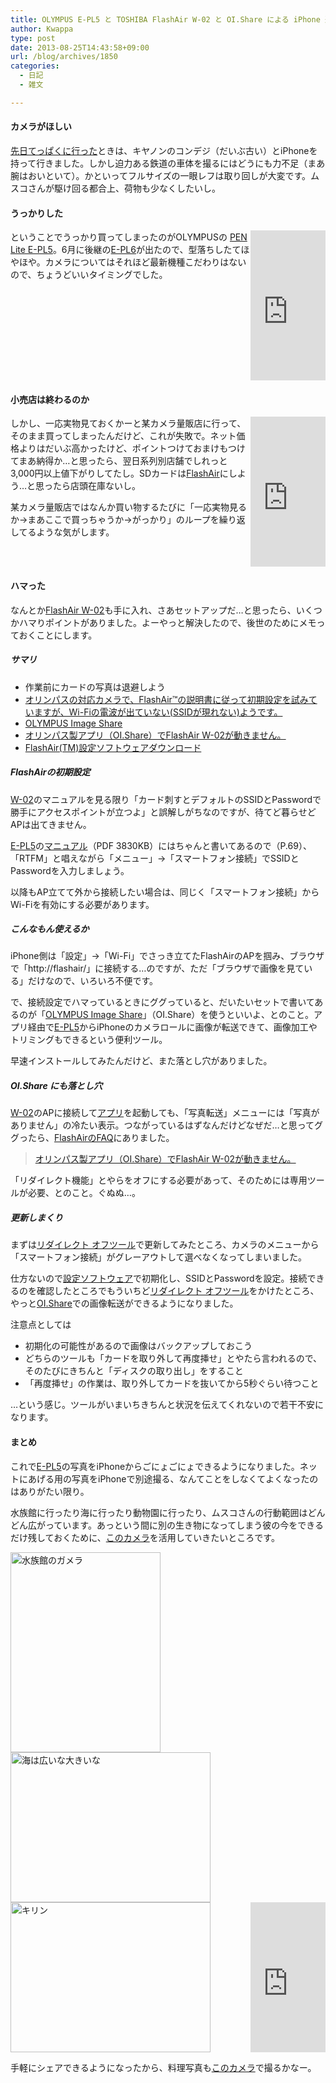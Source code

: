 ```yaml
---
title: OLYMPUS E-PL5 と TOSHIBA FlashAir W-02 と OI.Share による iPhone 連携がやっとできた
author: Kwappa
type: post
date: 2013-08-25T14:43:58+09:00
url: /blog/archives/1850
categories:
  - 日記
  - 雑文

---
```

#### カメラがほしい

<a href="http://www.kwappa.net/blog/archives/1769" target="_blank" rel="noopener noreferrer">先日てっぱくに行った</a>ときは、キヤノンのコンデジ（だいぶ古い）とiPhoneを持って行きました。しかし迫力ある鉄道の車体を撮るにはどうにも力不足（まあ腕はおいといて）。かといってフルサイズの一眼レフは取り回しが大変です。ムスコさんが駆け回る都合上、荷物も少なくしたいし。

#### うっかりした

<iframe src="http://rcm-fe.amazon-adsystem.com/e/cm?t=bottomline02-22&#038;o=9&#038;p=8&#038;l=as1&#038;asins=B009C72VW2&#038;nou=1&#038;ref=qf_sp_asin_til&#038;fc1=000000&#038;IS2=1&#038;lt1=_blank&#038;m=amazon&#038;lc1=336699&#038;bc1=000000&#038;bg1=FFFFFF&#038;f=ifr" style="width:120px;height:240px;float:right;" scrolling="no" marginwidth="0" marginheight="0" frameborder="0"></iframe>

ということでうっかり買ってしまったのがOLYMPUSの <a href="http://olympus-imaging.jp/product/dslr/epl5/" target="_blank" rel="noopener noreferrer">PEN Lite E-PL5</a>。6月に後継の<a href="http://olympus-imaging.jp/product/dslr/epl6/index.html" target="_blank" rel="noopener noreferrer">E-PL6</a>が出たので、型落ちしたてほやほや。カメラについてはそれほど最新機種こだわりはないので、ちょうどいいタイミングでした。

<br style="clear:both;" />

<!--more-->

#### 小売店は終わるのか

<iframe src="http://rcm-fe.amazon-adsystem.com/e/cm?t=bottomline02-22&#038;o=9&#038;p=8&#038;l=as1&#038;asins=B00DSFI8Z8&#038;nou=1&#038;ref=qf_sp_asin_til&#038;fc1=000000&#038;IS2=1&#038;lt1=_blank&#038;m=amazon&#038;lc1=336699&#038;bc1=000000&#038;bg1=FFFFFF&#038;f=ifr" style="width:120px;height:240px;float:right;" scrolling="no" marginwidth="0" marginheight="0" frameborder="0"></iframe>

しかし、一応実物見ておくかーと某カメラ量販店に行って、そのまま買ってしまったんだけど、これが失敗で。ネット価格よりはだいぶ高かったけど、ポイントつけておまけもつけてまあ納得か…と思ったら、翌日系列別店舗でしれっと3,000円以上値下がりしてたし。SDカードは<a href="http://www.toshiba.co.jp/p-media/flashair/" target="_blank" rel="noopener noreferrer">FlashAir</a>にしよう…と思ったら店頭在庫ないし。

某カメラ量販店ではなんか買い物するたびに「一応実物見るか→まあここで買っちゃうか→がっかり」のループを繰り返してるような気がします。

<br style="clear:both;" />

#### ハマった

なんとか<a href="http://amzn.to/14QCBB5" target="_blank" rel="noopener noreferrer">FlashAir W-02</a>も手に入れ、さあセットアップだ…と思ったら、いくつかハマりポイントがありました。よーやっと解決したので、後世のためにメモっておくことにします。

##### サマリ

  * 作業前にカードの写真は退避しよう
  * <a href="http://www.toshiba.co.jp/p-media/faq/flashair.htm#cate2-5" target="_blank" rel="noopener noreferrer">オリンパスの対応カメラで、FlashAir™の説明書に従って初期設定を試みていますが、Wi-Fiの電波が出ていない(SSIDが現れない)ようです。</a>
  * <a href="https://itunes.apple.com/jp/app/olympus-image-share/id561896860?mt=8" target="_blank" rel="noopener noreferrer">OLYMPUS Image Share</a>
  * <a href="http://www.toshiba.co.jp/p-media/faq/flashair.htm#cate14-3" target="_blank" rel="noopener noreferrer">オリンパス製アプリ（OI.Share）でFlashAir W-02が動きません。</a>
  * <a href="http://www.toshiba.co.jp/p-media/download/wl/software_j.htm" target="_blank" rel="noopener noreferrer">FlashAir(TM)設定ソフトウェアダウンロード</a>

##### FlashAirの初期設定

<a href="http://amzn.to/14QCBB5" target="_blank" rel="noopener noreferrer">W-02</a>のマニュアルを見る限り「カード刺すとデフォルトのSSIDとPasswordで勝手にアクセスポイントが立つよ」と誤解しがちなのですが、待てど暮らせどAPは出てきません。

<a href="http://amzn.to/12A9YKA" target="_blank" rel="noopener noreferrer">E-PL5</a>の<a href="https://support.olympus.co.jp/jp/support/dlc/archive/man_epl5.pdf" target="_blank" rel="noopener noreferrer">マニュアル</a>（PDF 3830KB）にはちゃんと書いてあるので（P.69）、「RTFM」と唱えながら「メニュー」→「スマートフォン接続」でSSIDとPasswordを入力しましょう。

以降もAP立てて外から接続したい場合は、同じく「スマートフォン接続」からWi-Fiを有効にする必要があります。

##### こんなもん使えるか

iPhone側は「設定」→「Wi-Fi」でさっき立てたFlashAirのAPを掴み、ブラウザで「http://flashair/」に接続する…のですが、ただ「ブラウザで画像を見ている」だけなので、いろいろ不便です。

で、接続設定でハマっているときにググっていると、だいたいセットで書いてあるのが「<a href="https://itunes.apple.com/jp/app/olympus-image-share/id561896860?mt=8" target="_blank" rel="noopener noreferrer">OLYMPUS Image Share</a>」（OI.Share）を使うといいよ、とのこと。アプリ経由で<a href="http://amzn.to/12A9YKA" target="_blank" rel="noopener noreferrer">E-PL5</a>からiPhoneのカメラロールに画像が転送できて、画像加工やトリミングもできるという便利ツール。

早速インストールしてみたんだけど、また落とし穴がありました。

##### OI.Share にも落とし穴

<a href="http://amzn.to/14QCBB5" target="_blank" rel="noopener noreferrer">W-02</a>のAPに接続して<a href="https://itunes.apple.com/jp/app/olympus-image-share/id561896860?mt=8" target="_blank" rel="noopener noreferrer">アプリ</a>を起動しても、「写真転送」メニューには「写真がありません」の冷たい表示。つながっているはずなんだけどなぜだ…と思ってググったら、<a href="http://www.toshiba.co.jp/p-media/faq/flashair.htm" target="_blank" rel="noopener noreferrer">FlashAirのFAQ</a>にありました。

> <a href="http://www.toshiba.co.jp/p-media/faq/flashair.htm#cate14-3" target="_blank" rel="noopener noreferrer">オリンパス製アプリ（OI.Share）でFlashAir W-02が動きません。</a>

「リダイレクト機能」とやらをオフにする必要があって、そのためには専用ツールが必要、とのこと。ぐぬぬ…。

##### 更新しまくり

まずは<a href="http://www.toshiba.co.jp/p-media/faq/redirectoff_j.htm" target="_blank" rel="noopener noreferrer">リダイレクト オフツール</a>で更新してみたところ、カメラのメニューから「スマートフォン接続」がグレーアウトして選べなくなってしまいました。

仕方ないので<a href="http://www.toshiba.co.jp/p-media/download/wl/software_j.htm" target="_blank" rel="noopener noreferrer">設定ソフトウェア</a>で初期化し、SSIDとPasswordを設定。接続できるのを確認したところでもういちど<a href="http://www.toshiba.co.jp/p-media/faq/redirectoff_j.htm" target="_blank" rel="noopener noreferrer">リダイレクト オフツール</a>をかけたところ、やっと<a href="https://itunes.apple.com/jp/app/olympus-image-share/id561896860?mt=8" target="_blank" rel="noopener noreferrer">OI.Share</a>での画像転送ができるようになりました。

注意点としては

  * 初期化の可能性があるので画像はバックアップしておこう
  * どちらのツールも「カードを取り外して再度挿せ」とやたら言われるので、そのたびにきちんと「ディスクの取り出し」をすること
  * 「再度挿せ」の作業は、取り外してカードを抜いてから5秒ぐらい待つこと

…という感じ。ツールがいまいちきちんと状況を伝えてくれないので若干不安になります。

#### まとめ

これで<a href="http://amzn.to/12A9YKA" target="_blank" rel="noopener noreferrer">E-PL5</a>の写真をiPhoneからごにょごにょできるようになりました。ネットにあげる用の写真をiPhoneで別途撮る、なんてことをしなくてよくなったのはありがたい限り。

水族館に行ったり海に行ったり動物園に行ったり、ムスコさんの行動範囲はどんどん広がっています。あっという間に別の生き物になってしまう彼の今をできるだけ残しておくために、<a href="http://amzn.to/12A9YKA" target="_blank" rel="noopener noreferrer">このカメラ</a>を活用していきたいところです。

<img src="/blog/images/2013/08/P7270058.jpg" alt="水族館のガメラ" width="240" height="320" class="aligncenter size-medium wp-image-1852" />
  
<img src="/blog/images/2013/08/P8030140.jpg" alt="海は広いな大きいな" width="320" height="240" class="aligncenter size-medium wp-image-1853" />
  
<img src="/blog/images/2013/08/P8030193.jpg" alt="キリン" width="320" height="240" class="aligncenter size-medium wp-image-1854" />
  
<iframe src="http://rcm-fe.amazon-adsystem.com/e/cm?t=bottomline02-22&#038;o=9&#038;p=8&#038;l=as1&#038;asins=4413019687&#038;nou=1&#038;ref=qf_sp_asin_til&#038;fc1=000000&#038;IS2=1&#038;lt1=_blank&#038;m=amazon&#038;lc1=336699&#038;bc1=000000&#038;bg1=FFFFFF&#038;f=ifr" style="width:120px;height:240px;float:right" scrolling="no" marginwidth="0" marginheight="0" frameborder="0"></iframe>

手軽にシェアできるようになったから、料理写真も<a href="http://amzn.to/12A9YKA" target="_blank" rel="noopener noreferrer">このカメラ</a>で撮るかなー。

<br style="clear:both;" />
